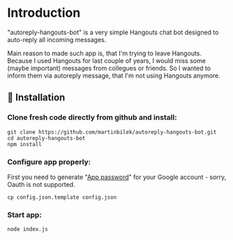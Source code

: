 # Introduction

"autoreply-hangouts-bot" is a very simple Hangouts chat bot designed to auto-reply all incoming messages.

Main reason to made such app is, that I'm trying to leave Hangouts.
Because I used Hangouts for last couple of years, I would miss some (maybe important) messages from
collegues or friends. So I wanted to inform them via autoreply message, that I'm not using Hangouts anymore.

## 🔨 Installation

### Clone fresh code directly from github and install:

```
git clone https://github.com/martinbilek/autoreply-hangouts-bot.git
cd autoreply-hangouts-bot
npm install
```

### Configure app properly:

First you need to generate "[App password](https://myaccount.google.com/apppasswords)" for your Google account - sorry, Oauth is not supported.

```
cp config.json.template config.json
```

### Start app:

```
node index.js
```
